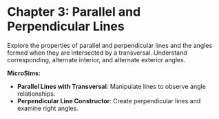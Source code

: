 # Chapter 3: Parallel and Perpendicular Lines

Explore the properties of parallel and perpendicular lines and the
angles formed when they are intersected by a transversal.
Understand corresponding, alternate interior, and alternate exterior angles.

**MicroSims:**

- **Parallel Lines with Transversal**: Manipulate lines to observe angle relationships.
- **Perpendicular Line Constructor**: Create perpendicular lines and examine right angles.
